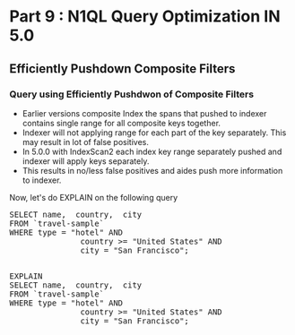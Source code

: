 # Part 9 : N1QL Query Optimization IN 5.0


## Efficiently Pushdown Composite Filters


### Query using Efficiently Pushdwon of Composite Filters


* Earlier versions composite Index the spans that pushed to indexer contains single range for all composite keys together. 
* Indexer will not applying range for each part of the key separately. This may result in lot of false positives.
* In 5.0.0 with IndexScan2 each index key range separately pushed and indexer will apply keys separately. 
* This results in no/less false positives and aides push more information to indexer.

Now, let's do EXPLAIN on the following query

<pre>
SELECT name,  country,  city
FROM `travel-sample`
WHERE type = "hotel" AND 
               country >= "United States" AND
               city = "San Francisco";
</pre>

<pre id="example"> 
EXPLAIN 
SELECT name,  country,  city
FROM `travel-sample`
WHERE type = "hotel" AND 
               country >= "United States" AND
               city = "San Francisco";
</pre>
